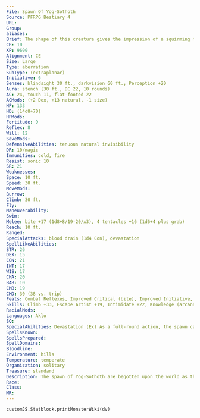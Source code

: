 ```yaml
---
File: Spawn Of Yog-Sothoth
Source: PFRPG Bestiary 4
URL: 
Group: 
aliases: 
Brief: The shape of this creature gives the impression of a squirming mass accompanied by an indescribable monstrous stench.
CR: 10
XP: 9600
Alignment: CE
Size: Large
Type: aberration
SubType: (extraplanar)
Initiative: 6
Senses: blindsight 30 ft., darkvision 60 ft.; Perception +20
Aura: stench (30 ft., DC 22, 10 rounds)
AC: 24, touch 11, flat-footed 22
ACMods: (+2 Dex, +13 natural, -1 size)
HP: 133
HD: (14d8+70)
HPMods: 
Fortitude: 9
Reflex: 8
Will: 12
SaveMods: 
DefensiveAbilities: tenuous natural invisibility
DR: 10/magic
Immunities: cold, fire
Resist: sonic 10
SR: 21
Weaknesses: 
Space: 10 ft.
Speed: 30 ft.
MoveMods: 
Burrow: 
Climb: 30 ft.
Fly: 
Maneuverability: 
Swim: 
Melee: bite +17 (1d8+8/19-20/x3), 4 tentacles +16 (1d6+4 plus grab)
Reach: 10 ft.
Ranged: 
SpecialAttacks: blood drain (1d4 Con), devastation
SpellLikeAbilities: 
STR: 26
DEX: 15
CON: 21
INT: 17
WIS: 17
CHA: 20
BAB: 10
CMB: 19
CMD: 30 (38 vs. trip)
Feats: Combat Reflexes, Improved Critical (bite), Improved Initiative, Lightning Reflexes, Multiattack, Vital Strike, Weapon Focus (tentacle)
Skills: Climb +33, Escape Artist +19, Intimidate +22, Knowledge (arcana) +20, Perception +20, Spellcraft +20, Stealth +15
RacialMods: 
Languages: Aklo
SQ: 
SpecialAbilities: Devastation (Ex) As a full-round action, the spawn can assault a structure, dealing 4d6+16 points of damage to the structure in that round.  Tenuous Natural Invisibility (Ex) This functions like natural invisibility, except it is subject to invisibility purge and effects that outline invisible creatures (such as glitterdust and faerie fire). It cannot be dispelled.
SpellsKnown: 
SpellsPrepared: 
SpellDomains: 
Bloodline: 
Environment: hills
Temperature: temperate
Organization: solitary
Treasure: standard
Description: The spawn of Yog-Sothoth are begotten upon the world as the results of vile rituals in which cultists call down the essence of Yog-Sothoth, an Outer God from beyond the stars (see page 135) to impregnate a humanoid creature. The Outer God is not of this dimension or world; only by incorporating flesh and bone of a mortal can its spawn exist. Upon death, a spawn's flesh rapidly melts until nothing remains but a crusty stain. Although the spawn of Yog-Sothoth are naturally invisible, they exude a hideous, unforgettable stench that alerts others to their presence. Ancient legend holds that the spawn of Yog-Sothoth are inflicted upon a world to clear it of all sane life and to prepare the way for the return of the Great Old Ones. But it's just as likely that the carnage and mayhem it brings upon the world is due to its ravenous and constant hunger for blood as any agenda from masters beyond the stars. A spawn of Yog-Sothoth grows quickly to Large size, but if it continues to feed, it also continues to grow, albeit at a lesser rate. A truly ancient spawn of Yog-Sothoth can be the size of a barn or even a small hill. Not all spawn of Yog-Sothoth are massive or inhuman. Some (often twins to their more monstrous kin) remain roughly humanoid in shape and size, although their deformities still require them to wear disguises or layers of baggy clothing if they want to walk unchallenged in civilized regions. These sinister creatures have a wide range of strange and unusual abilities and appearances, and are usually spellcasters-typically oracles with the dark tapestry mystery (Pathfinder RPG Ultimate Magic 54) or sorcerers with the aberrant bloodline.
Race: 
Class: 
MR: 
---
```

```dataviewjs
customJS.Statblock.printMonsterWiki(dv)
```
